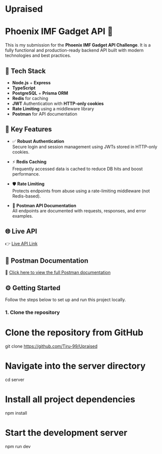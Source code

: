 # Upraised 
# Phoenix IMF Gadget API 🚀

This is my submission for the **Phoenix IMF Gadget API Challenge**. It is a fully functional and production-ready backend API built with modern technologies and best practices.

## 🔧 Tech Stack

- **Node.js** + **Express**
- **TypeScript**
- **PostgreSQL** + **Prisma ORM**
- **Redis** for caching
- **JWT** Authentication with **HTTP-only cookies**
- **Rate Limiting** using a middleware library
- **Postman** for API documentation

## 🔐 Key Features

- ✅ **Robust Authentication**  
  Secure login and session management using JWTs stored in HTTP-only cookies.

- ⚡ **Redis Caching**  
  Frequently accessed data is cached to reduce DB hits and boost performance.

- 🛡️ **Rate Limiting**  
  Protects endpoints from abuse using a rate-limiting middleware (not Redis-based).

- 📑 **Postman API Documentation**  
  All endpoints are documented with requests, responses, and error examples.

## 🌐 Live API

👉 [Live API Link](https://upraised-production.up.railway.app/health)  

## 📮 Postman Documentation

🧾 [Click here to view the full Postman documentation](https://documenter.getpostman.com/view/28016254/2sB2cUAhiM)  


## ⚙️ Getting Started

Follow the steps below to set up and run this project locally.

### 1. Clone the repository

# Clone the repository from GitHub
git clone https://github.com/Tiru-99/Upraised

# Navigate into the server directory
cd server

# Install all project dependencies
npm install

# Start the development server
npm run dev


